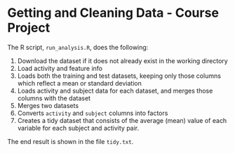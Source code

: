 # Getting and Cleaning Data - Course Project

The R script, `run_analysis.R`, does the following:

1. Download the dataset if it does not already exist in the working directory
2. Load activity and feature info
3. Loads both the training and test datasets, keeping only those columns which
   reflect a mean or standard deviation
4. Loads activity and subject data for each dataset, and merges those
   columns with the dataset
5. Merges  two datasets
6. Converts `activity` and `subject` columns into factors
7. Creates a tidy dataset that consists of the average (mean) value of each
   variable for each subject and activity pair.

The end result is shown in the file `tidy.txt`.
